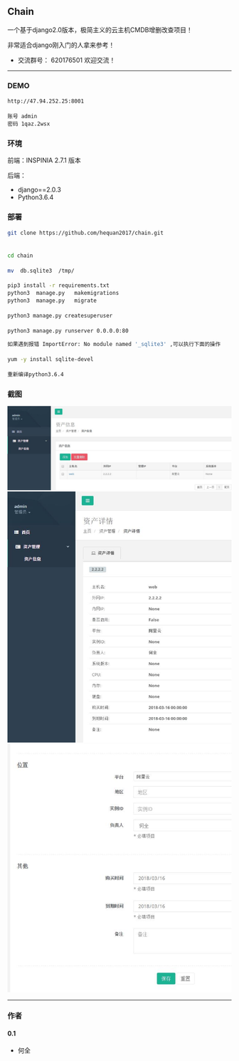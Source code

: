 ## Chain

一个基于django2.0版本，极简主义的云主机CMDB增删改查项目！

非常适合django刚入门的人拿来参考！

* 交流群号： 620176501    欢迎交流！

---
### DEMO



```bash
http://47.94.252.25:8001

账号 admin
密码 1qaz.2wsx
```


###  环境

前端：INSPINIA 2.7.1  版本

后端：
 * django==2.0.3
 * Python3.6.4


###  部署


```bash
git clone https://github.com/hequan2017/chain.git


cd chain

mv  db.sqlite3  /tmp/

pip3 install -r requirements.txt
python3  manage.py   makemigrations
python3  manage.py   migrate

python3 manage.py createsuperuser

python3 manage.py runserver 0.0.0.0:80
```


```bash
如果遇到报错 ImportError: No module named '_sqlite3' ,可以执行下面的操作

yum -y install sqlite-devel

重新编译python3.6.4 
```


###   截图
![DEMO](static/demo/1.jpg)
![DEMO](static/demo/2.jpg)
![DEMO](static/demo/3.jpg)


---
### 作者

#### 0.1
- 何全
